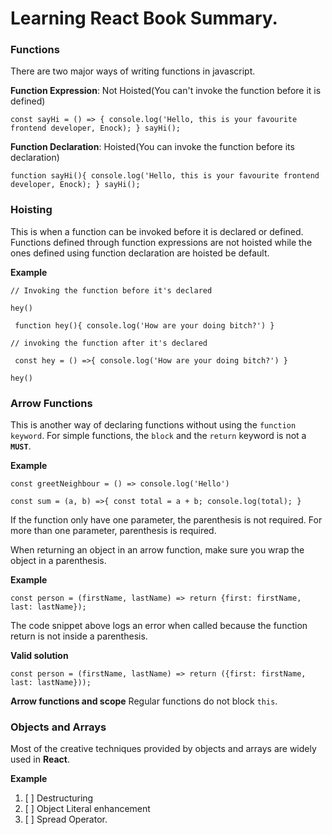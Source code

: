 # Learning React Book Summary.

### Functions

There are two major ways of writing functions in javascript.

**Function Expression**: Not Hoisted(You can't invoke the function before it is defined)

`const sayHi = () => {
    console.log('Hello, this is your favourite frontend developer, Enock);
}
sayHi();
`

**Function Declaration**: Hoisted(You can invoke the function before its declaration)


`function sayHi(){
    console.log('Hello, this is your favourite frontend developer, Enock);
}
sayHi();`

### Hoisting
This is when a function can be invoked before it is declared or defined. Functions defined through function 
expressions are not hoisted while the ones defined using function declaration are hoisted be default.

**Example**

`// Invoking the function before it's declared`


`hey()`

`
function hey(){
    console.log('How are your doing bitch?')
}`

`// invoking the function after it's declared`

`
const hey = () =>{
console.log('How are your doing bitch?')
}`

`hey()`

### Arrow Functions

This is another way of declaring functions without using the `function keyword`. For simple functions, the `block` and the `return` keyword is not a **`MUST`**.

**Example**

`const greetNeighbour = () => console.log('Hello')`

`const sum = (a, b) =>{
    const total = a + b;
    console.log(total);
}
`


If the function only have one parameter, the parenthesis is not required. For more than one parameter, parenthesis is required. 

When returning an object in an arrow function, make sure you wrap the object in a parenthesis.

**Example**

`const person = (firstName, lastName) => return {first: firstName, last: lastName});`

The code snippet above logs an error when called because the function return is not inside a parenthesis.

**Valid solution**

`const person = (firstName, lastName) => return ({first: firstName, last: lastName}));`

**Arrow functions and scope**
Regular functions do not block `this`.

### Objects and Arrays

Most of the creative techniques provided by objects and arrays are widely used in **React**.

**Example**

1. [ ] Destructuring
2. [ ] Object Literal enhancement
3. [ ] Spread Operator.













